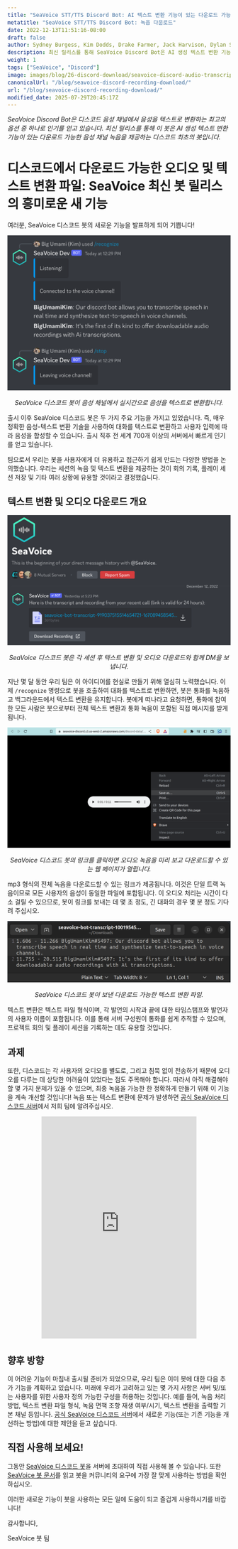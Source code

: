 ```yaml
---
title: "SeaVoice STT/TTS Discord Bot: AI 텍스트 변환 기능이 있는 다운로드 가능한 음성 녹음을 제공하는 최초의 봇"
metatitle: "SeaVoice STT/TTS Discord Bot: 녹음 다운로드"
date: 2022-12-13T11:51:16-08:00
draft: false
author: Sydney Burgess, Kim Dodds, Drake Farmer, Jack Harvison, Dylan Strong, Cody Vernon
description: 최신 릴리스를 통해 SeaVoice Discord Bot은 AI 생성 텍스트 변환 기능이 있는 다운로드 가능한 음성 채널 녹음을 제공하는 플랫폼 최초의 봇입니다.
weight: 1
tags: ["SeaVoice", "Discord"]
image: images/blog/26-discord-download/seavoice-discord-audio-transcript-download.jpg
canonicalUrl: "/blog/seavoice-discord-recording-download/"
url: "/blog/seavoice-discord-recording-download/"
modified_date: 2025-07-29T20:45:17Z
---
```


*SeaVoice Discord Bot은 디스코드 음성 채널에서 음성을 텍스트로 변환하는 최고의 옵션 중 하나로 인기를 얻고 있습니다. 최신 릴리스를 통해 이 봇은 AI 생성 텍스트 변환 기능이 있는 다운로드 가능한 음성 채널 녹음을 제공하는 디스코드 최초의 봇입니다.*

# 디스코드에서 다운로드 가능한 오디오 및 텍스트 변환 파일: SeaVoice 최신 봇 릴리스의 흥미로운 새 기능

여러분, SeaVoice 디스코드 봇의 새로운 기능을 발표하게 되어 기쁩니다!

<center>
<img src="/images/blog/26-discord-download/1-seavoice-discord-speech-to-text.png" alt="SeaVoice 디스코드 봇이 음성 채널에서 실시간으로 음성을 텍스트로 변환합니다."/>

*SeaVoice 디스코드 봇이 음성 채널에서 실시간으로 음성을 텍스트로 변환합니다.*
</center>

출시 이후 SeaVoice 디스코드 봇은 두 가지 주요 기능을 가지고 있었습니다. 즉, 매우 정확한 음성-텍스트 변환 기술을 사용하여 대화를 텍스트로 변환하고 사용자 입력에 따라 음성을 합성할 수 있습니다.
출시 직후 전 세계 700개 이상의 서버에서 빠르게 인기를 얻고 있습니다.

팀으로서 우리는 봇을 사용자에게 더 유용하고 접근하기 쉽게 만드는 다양한 방법을 논의했습니다.
우리는 세션의 녹음 및 텍스트 변환을 제공하는 것이 회의 기록, 플레이 세션 저장 및 기타 여러 상황에 유용할 것이라고 결정했습니다.

## 텍스트 변환 및 오디오 다운로드 개요

<center>
<img src="/images/blog/26-discord-download/2-seavoice-audio-transcript-download-discord-direct-message.png" alt="SeaVoice 디스코드 봇은 각 세션 후 텍스트 변환 및 오디오 다운로드와 함께 DM을 보냅니다."/>

*SeaVoice 디스코드 봇은 각 세션 후 텍스트 변환 및 오디오 다운로드와 함께 DM을 보냅니다.*
</center>

지난 몇 달 동안 우리 팀은 이 아이디어를 현실로 만들기 위해 열심히 노력했습니다.
이제 `/recognize` 명령으로 봇을 호출하여 대화를 텍스트로 변환하면, 봇은 통화를 녹음하고 백그라운드에서 텍스트 변환을 유지합니다.
봇에게 떠나라고 요청하면, 통화에 참여한 모든 사람은 봇으로부터 전체 텍스트 변환과 통화 녹음이 포함된 직접 메시지를 받게 됩니다.

<center>
<img src="/images/blog/26-discord-download/3-seavoice-discord-audio-download.png" alt="SeaVoice 디스코드 봇의 링크를 클릭하면 오디오 녹음을 미리 보고 다운로드할 수 있는 웹 페이지가 열립니다."/>

*SeaVoice 디스코드 봇의 링크를 클릭하면 오디오 녹음을 미리 보고 다운로드할 수 있는 웹 페이지가 열립니다.*
</center>

mp3 형식의 전체 녹음을 다운로드할 수 있는 링크가 제공됩니다.
이것은 단일 트랙 녹음이므로 모든 사용자의 음성이 동일한 파일에 포함됩니다.
이 오디오 처리는 시간이 다소 걸릴 수 있으므로, 봇이 링크를 보내는 데 몇 초 정도, 긴 대화의 경우 몇 분 정도 기다려 주십시오.

<center>
<img src="/images/blog/26-discord-download/4-seavoice-discord-transcription-file.png" alt="SeaVoice 디스코드 봇이 보낸 다운로드 가능한 텍스트 변환 파일."/>

*SeaVoice 디스코드 봇이 보낸 다운로드 가능한 텍스트 변환 파일.*
</center>

텍스트 변환은 텍스트 파일 형식이며, 각 발언의 시작과 끝에 대한 타임스탬프와 발언자의 사용자 이름이 포함됩니다.
이를 통해 서버 구성원이 통화를 쉽게 추적할 수 있으며, 프로젝트 회의 및 플레이 세션을 기록하는 데도 유용할 것입니다.

## 과제

또한, 디스코드는 각 사용자의 오디오를 별도로, 그리고 침묵 없이 전송하기 때문에 오디오를 다루는 데 상당한 어려움이 있었다는 점도 주목해야 합니다.
따라서 아직 해결해야 할 몇 가지 문제가 있을 수 있으며, 최종 녹음을 가능한 한 정확하게 만들기 위해 이 기능을 계속 개선할 것입니다!
녹음 또는 텍스트 변환에 문제가 발생하면 [공식 SeaVoice 디스코드 서버](https://discord.gg/dfAYfwBQ)에서 저희 팀에 알려주십시오.
<center>
<iframe src="https://discordapp.com/widget?id=919037515514654721&theme=dark" width="350" height="500" allowtransparency="true" frameborder="0" sandbox="allow-popups allow-popups-to-escape-sandbox allow-same-origin allow-scripts"></iframe>
</center>

## 향후 방향

이 어려운 기능이 마침내 출시될 준비가 되었으므로, 우리 팀은 이미 봇에 대한 다음 추가 기능을 계획하고 있습니다.
미래에 우리가 고려하고 있는 몇 가지 사항은 서버 및/또는 사용자를 위한 사용자 정의 가능한 구성을 허용하는 것입니다. 예를 들어, 녹음 처리 방법, 텍스트 변환 파일 형식, 녹음 면책 조항 재생 여부/시기, 텍스트 변환을 출력할 기본 채널 등입니다.
[공식 SeaVoice 디스코드 서버](https://discord.gg/dfAYfwBQ)에서 새로운 기능(또는 기존 기능을 개선하는 방법)에 대한 제안을 듣고 싶습니다.

## 직접 사용해 보세요!

그동안 [SeaVoice 디스코드 봇](https://discord.com/oauth2/authorize?client_id=1001955060210749492&scope=bot)을 서버에 초대하여 직접 사용해 볼 수 있습니다.
또한 [SeaVoice 봇 문서](https://wiki.seasalt.ai/seavoice/discord/discord-bot/)를 읽고 봇을 커뮤니티의 요구에 가장 잘 맞게 사용하는 방법을 확인하십시오.


이러한 새로운 기능이 봇을 사용하는 모든 일에 도움이 되고 즐겁게 사용하시기를 바랍니다!


감사합니다,


SeaVoice 봇 팀
